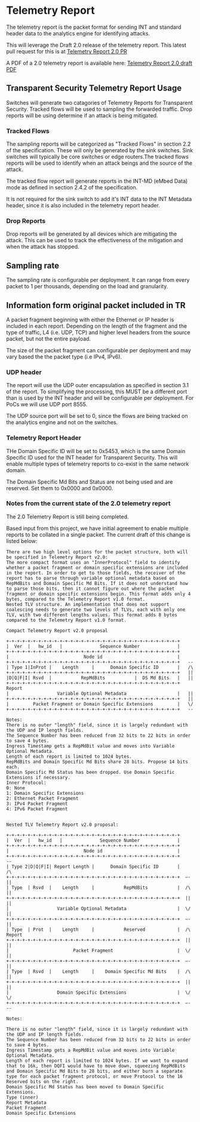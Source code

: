 # Telemetry Report

The telemetry report is the packet format for sending INT and standard header data to the analytics engine for identifying attacks.

This will leverage the Draft 2.0 release of the telemetry report.  This latest pull request for this is at [Telemetry Report 2.0 PR](https://github.com/p4lang/p4-applications/pull/61)

A PDF of a 2.0 telemetry report is available here: [Telemetry Report 2.0 draft PDF](https://github.com/cablelabs/transparent-security/wiki/attachments/telemetry_report.pdf)

## Transparent Security Telemetry Report Usage

Switches will generate two catagories of Telemetry Reports for Transparent Security.  Tracked flows will be used to sampling the forwarded traffic.  Drop reports will be using determine if an attack is being mitigated.

### Tracked Flows

The sampling reports will be categorized as "Tracked Flows" in section 2.2 of the specification.  These will only be generated by the sink switches.  Sink switches will typically be core switches or edge routers.The tracked flows reports will be used to identify when an attack beings and the source of the attack.

The tracked flow report will generate reports in the INT-MD (eMbed Data) mode as defined in section 2.4.2 of the specification.

It is not required for the sink switch to add it's INT data to the INT Metadata header, since it is also included in the telemetry report header.

### Drop Reports

Drop reports will be generated by all devices which are mitigating the attack.  This can be used to track the effectiveness of the mitigation and when the attack has stopped.

## Sampling rate

The sampling rate is configurable per deployment.  It can range from every packet to 1 per thousands, depending on the load and granularity.

## Information form original packet included in TR

A packet fragment beginning with either the Ethernet or IP header is included in each report.  Depending on the length of the fragment and the type of traffic, L4 (i.e. UDP, TCP) and higher level headers from the source packet, but not the entire payload.

The size of the packet fragment can configurable per deployment and may vary based the the packet type (i.e IPv4, IPv6).

### UDP header

The report will use the UDP outer encapsulation as specified in section 3.1 of the report.  To simplifying the processing, this MUST be a different port than is used by the INT header and will be configurable per deployment.  For PoCs we will use UDP port 8555.

The UDP source port will be set to 0, since the flows are being tracked on the analytics engine and not on the switches.

### Telemetry Report Header

THe Domain Specific ID will be set to 0x5453, which is the same Domain Specific ID used for the INT header for Transparent Security.  This will enable multiple types of telemetry reports to co-exist in the same network domain.

The Domain Specific Md Bits and Status are not being used and are reserved.  Set them to 0x0000 and 0x0000.

### Notes from the current state of the 2.0 telemetry report

The 2.0 Telemetry Report is still being completed.

Based input from this project, we have initial agreement to enable multiple reports to be collated in a single packet.  The current draft of this change is listed below:

```text
There are two high level options for the packet structure, both will be specified in Telemetry Report v2.0:
The more compact format uses an "InnerProtocol" field to identify whether a packet fragment or domain specific extensions are included in the report. In order to get to those fields, the receiver of the report has to parse through variable optional metadata based on RepMdBits and Domain Specific Md Bits. If it does not understand how to parse those bits, then it cannot figure out where the packet fragment or domain specific extensions begin. This format adds only 4 bytes, compared to the Telemetry Report v1.0 format.
Nested TLV structure. An implementation that does not support coalescing needs to generate two levels of TLVs, each with only one TLV, with two different lengths values. This format adds 8 bytes compared to the Telemetry Report v1.0 format.

Compact Telemetry Report v2.0 proposal

+-+-+-+-+-+-+-+-+-+-+-+-+-+-+-+-+-+-+-+-+-+-+-+-+-+-+-+-+-+-+-+-+
|  Ver  |   hw_id   |              Sequence Number              |
+-+-+-+-+-+-+-+-+-+-+-+-+-+-+-+-+-+-+-+-+-+-+-+-+-+-+-+-+-+-+-+-+
|                            Node id                            |
+-+-+-+-+-+-+-+-+-+-+-+-+-+-+-+-+-+-+-+-+-+-+-+-+-+-+-+-+-+-+-+-+   --
| Type 1|InProt |    Length     |      Domain Specific ID       |   /\
+-+-+-+-+-+-+-+-+-+-+-+-+-+-+-+-+-+-+-+-+-+-+-+-+-+-+-+-+-+-+-+-+   ||
|D|Q|F|I| Rsvd  |           RepMdBits           |  DS Md Bits   |   ||
+-+-+-+-+-+-+-+-+-+-+-+-+-+-+-+-+-+-+-+-+-+-+-+-+-+-+-+-+-+-+-+-+ Report
|                  Variable Optional Metadata                   |   ||
+-+-+-+-+-+-+-+-+-+-+-+-+-+-+-+-+-+-+-+-+-+-+-+-+-+-+-+-+-+-+-+-+   ||
|         Packet Fragment or Domain Specific Extensions         |   \/
+-+-+-+-+-+-+-+-+-+-+-+-+-+-+-+-+-+-+-+-+-+-+-+-+-+-+-+-+-+-+-+-+   --

Notes:
There is no outer "length" field, since it is largely redundant with the UDP and IP length fields.
The Sequence Number has been reduced from 32 bits to 22 bits in order to save 4 bytes.
Ingress Timestamp gets a RepMdBit value and moves into Variable Optional Metadata.
Length of each report is limited to 1024 bytes.
RepMdBits and Domain Specific Md Bits share 28 bits. Propose 14 bits each.
Domain Specific Md Status has been dropped. Use Domain Specific Extensions if necessary.
Inner Protocol:
0: None
1: Domain Specific Extensions
2: Ethernet Packet Fragment
3: IPv4 Packet Fragment
4: IPv6 Packet Fragment


Nested TLV Telemetry Report v2.0 proposal:

+-+-+-+-+-+-+-+-+-+-+-+-+-+-+-+-+-+-+-+-+-+-+-+-+-+-+-+-+-+-+-+-+
|  Ver  |   hw_id   |              Sequence Number              |
+-+-+-+-+-+-+-+-+-+-+-+-+-+-+-+-+-+-+-+-+-+-+-+-+-+-+-+-+-+-+-+-+
|                            Node id                            |
+-+-+-+-+-+-+-+-+-+-+-+-+-+-+-+-+-+-+-+-+-+-+-+-+-+-+-+-+-+-+-+-+         --
| Type 2|D|Q|F|I| Report Length |      Domain Specific ID       |         /\
+-+-+-+-+-+-+-+-+-+-+-+-+-+-+-+-+-+-+-+-+-+-+-+-+-+-+-+-+-+-+-+-+  —-     ||
| Type  | Rsvd  |    Length     |           RepMdBits           |  /\     ||
+-+-+-+-+-+-+-+-+-+-+-+-+-+-+-+-+-+-+-+-+-+-+-+-+-+-+-+-+-+-+-+-+  ||     ||
|                  Variable Optional Metadata                   |  \/     ||
+-+-+-+-+-+-+-+-+-+-+-+-+-+-+-+-+-+-+-+-+-+-+-+-+-+-+-+-+-+-+-+-+  —-     ||
| Type  | Prot  |    Length     |           Reserved            |  /\   Report
+-+-+-+-+-+-+-+-+-+-+-+-+-+-+-+-+-+-+-+-+-+-+-+-+-+-+-+-+-+-+-+-+  ||     ||
|                        Packet Fragment                        |  \/     ||
+-+-+-+-+-+-+-+-+-+-+-+-+-+-+-+-+-+-+-+-+-+-+-+-+-+-+-+-+-+-+-+-+  —-     ||
| Type  | Rsvd  |    Length     |    Domain Specific Md Bits    |  /\     ||
+-+-+-+-+-+-+-+-+-+-+-+-+-+-+-+-+-+-+-+-+-+-+-+-+-+-+-+-+-+-+-+-+  ||     ||
|                  Domain Specific Extensions                   |  \/     \/
+-+-+-+-+-+-+-+-+-+-+-+-+-+-+-+-+-+-+-+-+-+-+-+-+-+-+-+-+-+-+-+-+  —-     --

Notes:

There is no outer "length" field, since it is largely redundant with the UDP and IP length fields.
The Sequence Number has been reduced from 32 bits to 22 bits in order to save 4 bytes.
Ingress Timestamp gets a RepMdBit value and moves into Variable Optional Metadata.
Length of each report is limited to 1024 bytes. If we want to expand that to 16k, then DQFI would have to move down, squeezing RepMdBits and Domain Specific Md Bits to 28 bits, and either burn a separate type for each packet fragment protocol, or move Protocol to the 16 Reserved bits on the right.
Domain Specific Md Status has been moved to Domain Specific Extensions.
Type (inner)
Report Metadata
Packet Fragment
Domain Specific Extensions
```
